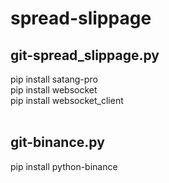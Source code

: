 # spread-slippage
## git-spread_slippage.py
pip install satang-pro <br/>
pip install websocket <br/>
pip install websocket_client <br/>
 <br/>
## git-binance.py
pip install python-binance

